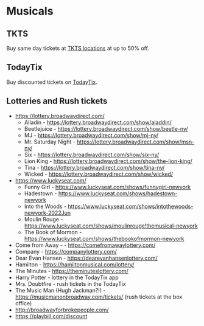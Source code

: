 # Musicals

## TKTS

Buy same day tickets at [TKTS locations](https://www.tdf.org/nyc/7/tkts-ticket-booths) at up to 50% off.

## TodayTix

Buy discounted tickets on [TodayTix](https://www.todaytix.com/nyc/category/all-shows).

## Lotteries and Rush tickets

- https://lottery.broadwaydirect.com/
    - Alladin - https://lottery.broadwaydirect.com/show/aladdin/
    - Beetlejuice - https://lottery.broadwaydirect.com/show/beetle-ny/
    - MJ - https://lottery.broadwaydirect.com/show/mj-ny/
    - Mr. Saturday Night - https://lottery.broadwaydirect.com/show/msn-ny/
    - Six - https://lottery.broadwaydirect.com/show/six-ny/
    - Lion King - https://lottery.broadwaydirect.com/show/the-lion-king/
    - Tina - https://lottery.broadwaydirect.com/show/tina-ny/
    - Wicked - https://lottery.broadwaydirect.com/show/wicked/
- https://www.luckyseat.com/
    - Funny Girl - https://www.luckyseat.com/shows/funnygirl-newyork
    - Hadestown - https://www.luckyseat.com/shows/hadestown-newyork
    - Into the Woods - https://www.luckyseat.com/shows/intothewoods-newyork-2022Jun
    - Moulin Rouge - https://www.luckyseat.com/shows/moulinrouge!themusical-newyork
    - The Book of Mormon - https://www.luckyseat.com/shows/thebookofmormon-newyork
- Come from Away - - https://comefromawaylottery.com/
- Company - https://companylottery.com/
- Dear Evan Hansen - https://dearevanhansenlottery.com/
- Hamilton - https://hamiltonmusical.com/lottery/
- The Minutes - https://theminuteslottery.com/
- Harry Potter - lottery in the TodayTix app
- Mrs. Doubtfire - rush tickets in the TodayTix
- The Music Man (Hugh Jackman?!) - https://musicmanonbroadway.com/tickets/ (rush tickets at the box office)
- http://broadwayforbrokepeople.com/
- https://playbill.com/discount
